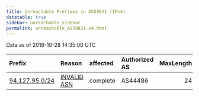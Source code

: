 ```yaml
---
title: Unreachable Prefixes in AS59831 (IPv4)
datatable: true
sidebar: unreachable_sidebar
permalink: unreachable_AS59831-v4.html
---
```


Data as of 2018-10-28 14:35:00 UTC


<div class="datatable-begin"></div>

| Prefix                                                 | Reason                                                                                                | affected   | Authorized AS   |   MaxLength | Anchor                                         |   unreachable /24s |
|:-------------------------------------------------------|:------------------------------------------------------------------------------------------------------|:-----------|:----------------|------------:|:-----------------------------------------------|-------------------:|
| [94.127.95.0/24](https://stat.ripe.net/94.127.95.0/24) | [INVALID ASN](https://rpki-validator.ripe.net/announcement-preview?asn=AS59831&prefix=94.127.95.0/24) | complete   | AS44486         |          24 | [RIPE](unreachable_RIPE_NCC_RPKI_Root-v4.html) |                  1 |

<div class="datatable-end"></div>